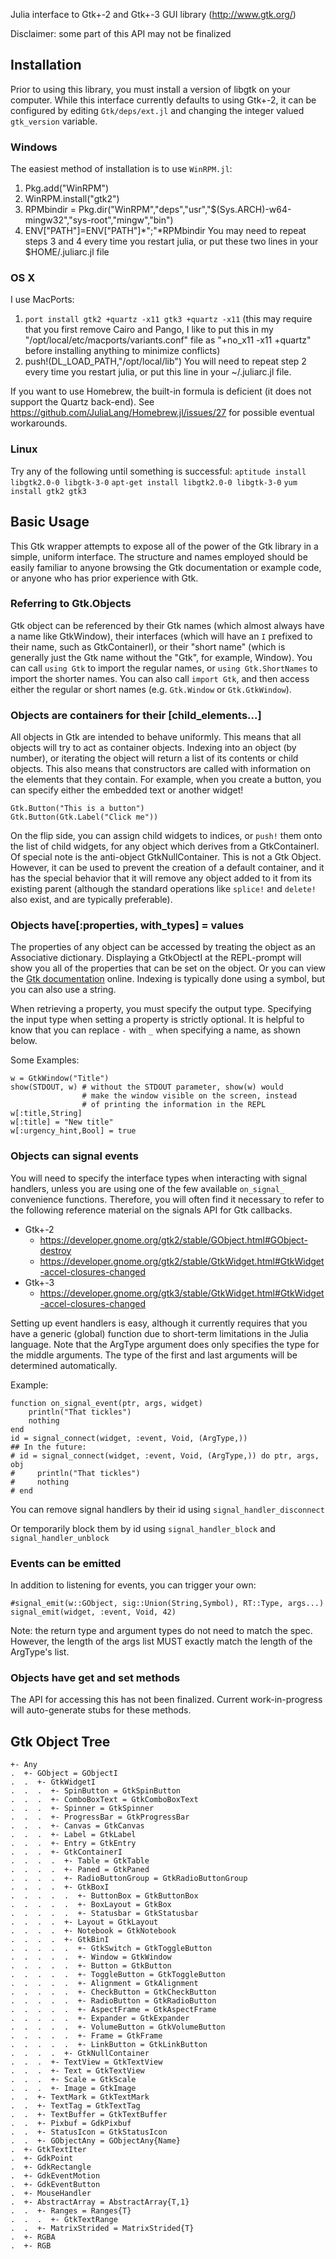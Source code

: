 Julia interface to Gtk+-2 and Gtk+-3 GUI library (http://www.gtk.org/)

Disclaimer: some part of this API may not be finalized

## Installation

Prior to using this library, you must install a version of libgtk on your computer. While this interface currently defaults to using Gtk+-2, it can be configured by editing `Gtk/deps/ext.jl` and changing the integer valued `gtk_version` variable.

### Windows

The easiest method of installation is to use `WinRPM.jl`:
1. Pkg.add("WinRPM")
2. WinRPM.install("gtk2")
3. RPMbindir = Pkg.dir("WinRPM","deps","usr","$(Sys.ARCH)-w64-mingw32","sys-root","mingw","bin")
4. ENV["PATH"]=ENV["PATH"]*";"*RPMbindir
You may need to repeat steps 3 and 4 every time you restart julia, or put these two lines in your $HOME/.juliarc.jl file

### OS X

I use MacPorts:
1. `port install gtk2 +quartz -x11 gtk3 +quartz -x11` (this may require that you first remove Cairo and Pango, I like to put this in my "/opt/local/etc/macports/variants.conf" file as "+no_x11 -x11 +quartz" before installing anything to minimize conflicts)
2. push!(DL_LOAD_PATH,"/opt/local/lib")
You will need to repeat step 2 every time you restart julia, or put this line in your ~/.juliarc.jl file.

If you want to use Homebrew, the built-in formula is deficient (it does not support the Quartz back-end). See https://github.com/JuliaLang/Homebrew.jl/issues/27 for possible eventual workarounds.

### Linux

Try any of the following until something is successful:
`aptitude install libgtk2.0-0 libgtk-3-0`
`apt-get install libgtk2.0-0 libgtk-3-0`
`yum install gtk2 gtk3`

## Basic Usage

This Gtk wrapper attempts to expose all of the power of the Gtk library in a simple, uniform interface. The structure and names employed should be easily familiar to anyone browsing the Gtk documentation or example code, or anyone who has prior experience with Gtk.

### Referring to Gtk.Objects

Gtk object can be referenced by their Gtk names (which almost always have a name like GtkWindow), their interfaces (which will have an ``I`` prefixed to their name, such as GtkContainerI), or their "short name" (which is generally just the Gtk name without the "Gtk", for example, Window). You can call `using Gtk` to import the regular names, or `using Gtk.ShortNames` to import the shorter names. You can also call `import Gtk`, and then access either the regular or short names (e.g. `Gtk.Window` or `Gtk.GtkWindow`).

### Objects are containers for their [child_elements...]

All objects in Gtk are intended to behave uniformly. This means that all objects will try to act as container objects. Indexing into an object (by number), or iterating the object will return a list of its contents or child objects. This also means that constructors are called with information on the elements that they contain. For example, when you create a button, you can specify either the embedded text or another widget!

    Gtk.Button("This is a button")
    Gtk.Button(Gtk.Label("Click me"))

On the flip side, you can assign child widgets to indices, or `push!` them onto the list of child widgets, for any object which derives from a GtkContainerI. Of special note is the anti-object GtkNullContainer. This is not a Gtk Object. However, it can be used to prevent the creation of a default container, and it has the special behavior that it will remove any object added to it from its existing parent (although the standard operations like `splice!` and `delete!` also exist, and are typically preferable).

### Objects have[:properties, with_types] = values

The properties of any object can be accessed by treating the object as an Associative dictionary. Displaying a GtkObjectI at the REPL-prompt will show you all of the properties that can be set on the object. Or you can view the [Gtk documentation](https://developer.gnome.org/gtk3/stable/GtkWidget.html) online. Indexing is typically done using a symbol, but you can also use a string.

When retrieving a property, you must specify the output type. Specifying the input type when setting a property is strictly optional. It is helpful to know that you can replace ``-`` with ``_`` when specifying a name, as shown below.

Some Examples:

    w = GtkWindow("Title")
    show(STDOUT, w) # without the STDOUT parameter, show(w) would
                    # make the window visible on the screen, instead
                    # of printing the information in the REPL
    w[:title,String]
    w[:title] = "New title"
    w[:urgency_hint,Bool] = true

### Objects can signal events

You will need to specify the interface types when interacting with signal handlers, unless you are using one of the few available `on_signal_` convenience functions. Therefore, you will often find it necessary to refer to the following reference material on the signals API for Gtk callbacks.

- Gtk+-2
  -  https://developer.gnome.org/gtk2/stable/GObject.html#GObject-destroy
  -  https://developer.gnome.org/gtk2/stable/GtkWidget.html#GtkWidget-accel-closures-changed
- Gtk+-3
  -  https://developer.gnome.org/gtk3/stable/GtkWidget.html#GtkWidget-accel-closures-changed

Setting up event handlers is easy, although it currently requires that you have a generic (global) function due to short-term limitations in the Julia language. Note that the ArgType argument does only specifies the type for the middle arguments. The type of the first and last arguments will be determined automatically.

Example:

    function on_signal_event(ptr, args, widget)
        println("That tickles")
        nothing
    end
    id = signal_connect(widget, :event, Void, (ArgType,))
    ## In the future:
    # id = signal_connect(widget, :event, Void, (ArgType,)) do ptr, args, obj
    #     println("That tickles")
    #     nothing
    # end

You can remove signal handlers by their id using `signal_handler_disconnect`

Or temporarily block them by id using `signal_handler_block` and `signal_handler_unblock`

### Events can be emitted

In addition to listening for events, you can trigger your own:

    #signal_emit(w::GObject, sig::Union(String,Symbol), RT::Type, args...)
    signal_emit(widget, :event, Void, 42)

Note: the return type and argument types do not need to match the spec. However, the length of the args list MUST exactly match the length of the ArgType's list.

### Objects have get and set methods

The API for accessing this has not been finalized. Current work-in-progress will auto-generate stubs for these methods.

## Gtk Object Tree

    +- Any
    .  +- GObject = GObjectI
    .  .  +- GtkWidgetI
    .  .  .  +- SpinButton = GtkSpinButton
    .  .  .  +- ComboBoxText = GtkComboBoxText
    .  .  .  +- Spinner = GtkSpinner
    .  .  .  +- ProgressBar = GtkProgressBar
    .  .  .  +- Canvas = GtkCanvas
    .  .  .  +- Label = GtkLabel
    .  .  .  +- Entry = GtkEntry
    .  .  .  +- GtkContainerI
    .  .  .  .  +- Table = GtkTable
    .  .  .  .  +- Paned = GtkPaned
    .  .  .  .  +- RadioButtonGroup = GtkRadioButtonGroup
    .  .  .  .  +- GtkBoxI
    .  .  .  .  .  +- ButtonBox = GtkButtonBox
    .  .  .  .  .  +- BoxLayout = GtkBox
    .  .  .  .  .  +- Statusbar = GtkStatusbar
    .  .  .  .  +- Layout = GtkLayout
    .  .  .  .  +- Notebook = GtkNotebook
    .  .  .  .  +- GtkBinI
    .  .  .  .  .  +- GtkSwitch = GtkToggleButton
    .  .  .  .  .  +- Window = GtkWindow
    .  .  .  .  .  +- Button = GtkButton
    .  .  .  .  .  +- ToggleButton = GtkToggleButton
    .  .  .  .  .  +- Alignment = GtkAlignment
    .  .  .  .  .  +- CheckButton = GtkCheckButton
    .  .  .  .  .  +- RadioButton = GtkRadioButton
    .  .  .  .  .  +- AspectFrame = GtkAspectFrame
    .  .  .  .  .  +- Expander = GtkExpander
    .  .  .  .  .  +- VolumeButton = GtkVolumeButton
    .  .  .  .  .  +- Frame = GtkFrame
    .  .  .  .  .  +- LinkButton = GtkLinkButton
    .  .  .  .  +- GtkNullContainer
    .  .  .  +- TextView = GtkTextView
    .  .  .  +- Text = GtkTextView
    .  .  .  +- Scale = GtkScale
    .  .  .  +- Image = GtkImage
    .  .  +- TextMark = GtkTextMark
    .  .  +- TextTag = GtkTextTag
    .  .  +- TextBuffer = GtkTextBuffer
    .  .  +- Pixbuf = GdkPixbuf
    .  .  +- StatusIcon = GtkStatusIcon
    .  .  +- GObjectAny = GObjectAny{Name}
    .  +- GtkTextIter
    .  +- GdkPoint
    .  +- GdkRectangle
    .  +- GdkEventMotion
    .  +- GdkEventButton
    .  +- MouseHandler
    .  +- AbstractArray = AbstractArray{T,1}
    .  .  +- Ranges = Ranges{T}
    .  .  .  +- GtkTextRange
    .  .  +- MatrixStrided = MatrixStrided{T}
    .  +- RGBA
    .  +- RGB
